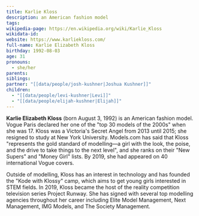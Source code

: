 ```yaml
---
title: Karlie Kloss
description: an American fashion model
tags: 
wikipedia-page: https://en.wikipedia.org/wiki/Karlie_Kloss
wikidata-id: 
website: https://www.karliekloss.com/
full-name: Karlie Elizabeth Kloss
birthday: 1992-08-03
age: 31
pronouns:
  - she/her
parents: 
siblings: 
partner: "[[data/people/josh-kushner|Joshua Kushner]]"
children:
  - "[[data/people/levi-kushner|Levi]]"
  - "[[data/people/elijah-kushner|Elijah]]"
---
```


**Karlie Elizabeth Kloss** (born August 3, 1992) is an American fashion model. Vogue Paris declared her one of the "top 30 models of the 2000s" when she was 17. Kloss was a Victoria's Secret Angel from 2013 until 2015; she resigned to study at New York University. Models.com has said that Kloss "represents the gold standard of modelling—a girl with the look, the poise, and the drive to take things to the next level", and she ranks on their "New Supers" and "Money Girl" lists. By 2019, she had appeared on 40 international Vogue covers.

Outside of modelling, Kloss has an interest in technology and has founded the "Kode with Klossy" camp, which aims to get young girls interested in STEM fields. In 2019, Kloss became the host of the reality competition television series Project Runway. She has signed with several top modelling agencies throughout her career including Elite Model Management, Next Management, IMG Models, and The Society Management.
